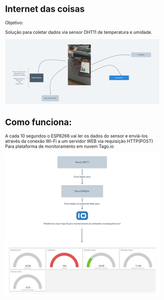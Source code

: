 # Internet das coisas

Objetivo:

  Solução para coletar dados via sensor DHT11 de temperatura e umidade.

![Fluxo](/fluxo.PNG)

# Como funciona:

A cada 10 segundos o ESP8266 vai ler os dados do sensor e enviá-los 
através da conexão Wi-Fi a um servidor WEB via requisição HTTP(POST) Para
plataforma de monitoramento em nuvem Tago.io

![Fluxo](/iot.png)





  


